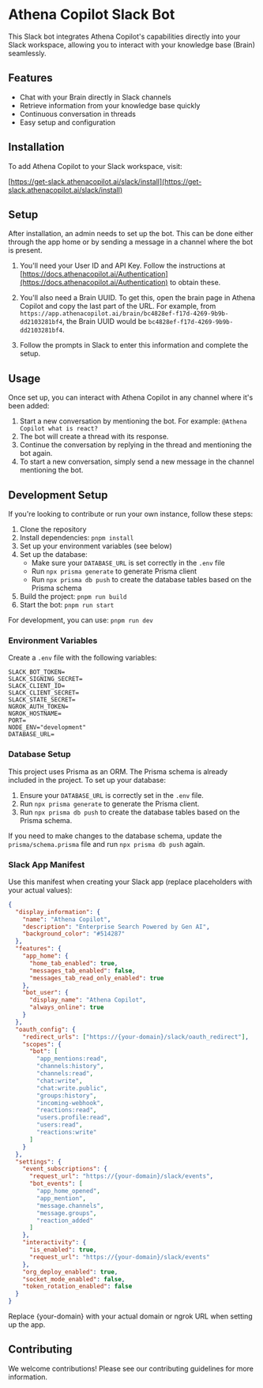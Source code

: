 # Athena Copilot Slack Bot

This Slack bot integrates Athena Copilot's capabilities directly into your Slack workspace, allowing you to interact with your knowledge base (Brain) seamlessly.

## Features

- Chat with your Brain directly in Slack channels
- Retrieve information from your knowledge base quickly
- Continuous conversation in threads
- Easy setup and configuration

## Installation

To add Athena Copilot to your Slack workspace, visit:

[https://get-slack.athenacopilot.ai/slack/install](https://get-slack.athenacopilot.ai/slack/install)

## Setup

After installation, an admin needs to set up the bot. This can be done either through the app home or by sending a message in a channel where the bot is present.

1. You'll need your User ID and API Key. Follow the instructions at [https://docs.athenacopilot.ai/Authentication](https://docs.athenacopilot.ai/Authentication) to obtain these.

2. You'll also need a Brain UUID. To get this, open the brain page in Athena Copilot and copy the last part of the URL. For example, from `https://app.athenacopilot.ai/brain/bc4828ef-f17d-4269-9b9b-dd2103281bf4`, the Brain UUID would be `bc4828ef-f17d-4269-9b9b-dd2103281bf4`.

3. Follow the prompts in Slack to enter this information and complete the setup.

## Usage

Once set up, you can interact with Athena Copilot in any channel where it's been added:

1. Start a new conversation by mentioning the bot. For example: `@Athena Copilot what is react?`
2. The bot will create a thread with its response.
3. Continue the conversation by replying in the thread and mentioning the bot again.
4. To start a new conversation, simply send a new message in the channel mentioning the bot.
   

## Development Setup

If you're looking to contribute or run your own instance, follow these steps:

1. Clone the repository
2. Install dependencies: `pnpm install`
3. Set up your environment variables (see below)
4. Set up the database:
   - Make sure your `DATABASE_URL` is set correctly in the `.env` file
   - Run `npx prisma generate` to generate Prisma client
   - Run `npx prisma db push` to create the database tables based on the Prisma schema
5. Build the project: `pnpm run build`
6. Start the bot: `pnpm run start`

For development, you can use: `pnpm run dev`


### Environment Variables

Create a `.env` file with the following variables:

```
SLACK_BOT_TOKEN=
SLACK_SIGNING_SECRET=
SLACK_CLIENT_ID=
SLACK_CLIENT_SECRET=
SLACK_STATE_SECRET=
NGROK_AUTH_TOKEN=
NGROK_HOSTNAME=
PORT=
NODE_ENV="development"
DATABASE_URL=
```


### Database Setup

This project uses Prisma as an ORM. The Prisma schema is already included in the project. To set up your database:

1. Ensure your `DATABASE_URL` is correctly set in the `.env` file.
2. Run `npx prisma generate` to generate the Prisma client.
3. Run `npx prisma db push` to create the database tables based on the Prisma schema.

If you need to make changes to the database schema, update the `prisma/schema.prisma` file and run `npx prisma db push` again.


### Slack App Manifest

Use this manifest when creating your Slack app (replace placeholders with your actual values):

```json
{
  "display_information": {
    "name": "Athena Copilot",
    "description": "Enterprise Search Powered by Gen AI",
    "background_color": "#514287"
  },
  "features": {
    "app_home": {
      "home_tab_enabled": true,
      "messages_tab_enabled": false,
      "messages_tab_read_only_enabled": true
    },
    "bot_user": {
      "display_name": "Athena Copilot",
      "always_online": true
    }
  },
  "oauth_config": {
    "redirect_urls": ["https://{your-domain}/slack/oauth_redirect"],
    "scopes": {
      "bot": [
        "app_mentions:read",
        "channels:history",
        "channels:read",
        "chat:write",
        "chat:write.public",
        "groups:history",
        "incoming-webhook",
        "reactions:read",
        "users.profile:read",
        "users:read",
        "reactions:write"
      ]
    }
  },
  "settings": {
    "event_subscriptions": {
      "request_url": "https://{your-domain}/slack/events",
      "bot_events": [
        "app_home_opened",
        "app_mention",
        "message.channels",
        "message.groups",
        "reaction_added"
      ]
    },
    "interactivity": {
      "is_enabled": true,
      "request_url": "https://{your-domain}/slack/events"
    },
    "org_deploy_enabled": true,
    "socket_mode_enabled": false,
    "token_rotation_enabled": false
  }
}
```

Replace {your-domain} with your actual domain or ngrok URL when setting up the app.

## Contributing

We welcome contributions! Please see our contributing guidelines for more information.
